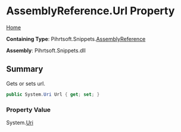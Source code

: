 # AssemblyReference\.Url Property

[Home](../../../../README.md)

**Containing Type**: Pihrtsoft\.Snippets\.[AssemblyReference](../README.md)

**Assembly**: Pihrtsoft\.Snippets\.dll

## Summary

Gets or sets url\.

```csharp
public System.Uri Url { get; set; }
```

### Property Value

System\.[Uri](https://docs.microsoft.com/en-us/dotnet/api/system.uri)

